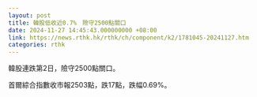 ```yaml
---
layout: post
title: 韓股低收近0.7%　險守2500點關口
date: 2024-11-27 14:45:43.000000000 +08:00
link: https://news.rthk.hk/rthk/ch/component/k2/1781045-20241127.htm
categories: rthk
---
```


韓股連跌第2日，險守2500點關口。

首爾綜合指數收市報2503點，跌17點，跌幅0.69%。
